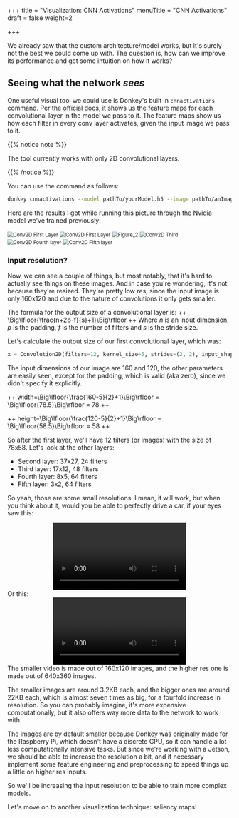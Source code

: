 +++
title = "Visualization: CNN Activations"
menuTitle = "CNN Activations"
draft = false
weight=2

+++

We already saw that the custom architecture/model works, but it's surely not the best we could come up with. The question is, how can we improve its performance and get some intuition on how it works?

## Seeing what the network *sees*

One useful visual tool we could use is Donkey's built in `cnnactivations` command. Per the [official docs](https://docs.donkeycar.com/utility/donkey/#visualize-cnn-filter-activations), it shows us the feature maps for each convolutional layer in the model we pass to it. The feature maps show us how each filter in every conv layer activates, given the input image we pass to it.

{{% notice note %}}

The tool currently works with only 2D convolutional layers.

{{% /notice %}}

You can use the command as follows:

```bash
donkey cnnactivations --model pathTo/yourModel.h5 --image pathTo/anImage.jpg
```

Here are the results I got while running this picture through the Nvidia model we've trained previously:

<img src="/images/ai/testImage.png" alt="Conv2D First Layer" style="zoom: 80%;" />

<img src="/images/ai/nvidiaFirstLayer.png" alt="Conv2D First Layer" style="zoom: 80%;" />

<img src="/images/ai/nvidiaSecondLayer.png" alt="Figure_2" style="zoom: 80%;" />



<img src="/images/ai/nvidiaThirdLayer.png" alt="Conv2D Third" style="zoom: 80%;" />



<img src="/images/ai/nvidiaFourthLayer.png" alt="Conv2D Fourth layer" style="zoom: 80%;" />

<img src="/images/ai/nvidiaFifthLayer.png" alt="Conv2D Fifth layer" style="zoom: 80%;" />

### Input resolution?

Now, we can see a couple of things, but most notably, that it's hard to actually see things on these images. And in case you're wondering, it's not because they're resized. They're pretty low res, since the input image is only 160x120 and due to the nature of convolutions it only gets smaller.

The formula for the output size of a convolutional layer is:
++
\Big\lfloor{\frac{n+2p-f}{s}+1}\Big\rfloor
++
Where $n$ is an input dimension, $p$ is the padding, $f$ is the number of filters and $s$ is the stride size.

Let's calculate the output size of our first convolutional layer, which was:

```python
x = Convolution2D(filters=12, kernel_size=5, strides=(2, 2), input_shape = input_shape, activation='relu', name="Conv2D_First_layer")(x)
```

The input dimensions of our image are 160 and 120, the other parameters are easily seen, except for the padding, which is valid (aka zero), since we didn't specify it explicitly. 

<div>


++
width=\Big\lfloor{\frac{160-5}{2}+1}\Big\rfloor = \Big\lfloor{78.5}\Big\rfloor = 78
++

++
height=\Big\lfloor{\frac{120-5}{2}+1}\Big\rfloor = \Big\lfloor{58.5}\Big\rfloor = 58
++

</div>

So after the first layer, we'll have 12 filters (or images) with the size of 78x58. Let's look at the other layers:

- Second layer: 37x27, 24 filters
- Third layer: 17x12, 48 filters
- Fourth layer: 8x5, 64 filters
- Fifth layer: 3x2, 64 filters

So yeah, those are some small resolutions. I mean, it will work, but when you think about it, would you be able to perfectly drive a car, if your eyes saw this:

<center><video controls src="/images/ai/smallRes.mp4" autoplay loop></video></center>
Or this:

<center><video controls src="/images/ai/highRes.mp4" autoplay loop></video></center>
The smaller video is made out of 160x120 images, and the higher res one is made out of 640x360 images. 

The smaller images are around 3.2KB each, and the bigger ones are around 22KB each, which is almost seven times as big, for a fourfold increase in resolution. So you can probably imagine, it's more expensive computationally, but it also offers way more data to the network to work with.

The images are by default smaller because Donkey was originally made for the Raspberry Pi, which doesn't have a discrete GPU, so it can handle a lot less computationally intensive tasks. But since we're working with a Jetson, we should be able to increase the resolution a bit, and if necessary implement some feature engineering and preprocessing to speed things up a little on higher res inputs. 

So we'll be increasing the input resolution to be able to train more complex models. 

Let's move on to another visualization technique: saliency maps!